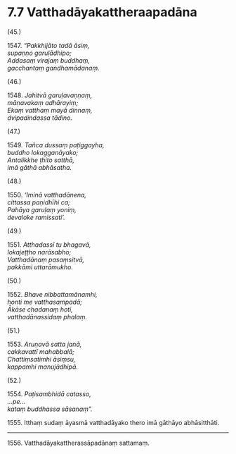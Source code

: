 # 7.7 Vatthadāyakattheraapadāna

(45.)

1547\. _“Pakkhijāto tadā āsiṃ,_  
_supaṇṇo garuḷādhipo;_  
_Addasaṃ virajaṃ buddhaṃ,_  
_gacchantaṃ gandhamādanaṃ._  

(46.)

1548\. _Jahitvā garuḷavaṇṇaṃ,_  
_māṇavakaṃ adhārayiṃ;_  
_Ekaṃ vatthaṃ mayā dinnaṃ,_  
_dvipadindassa tādino._  

(47.)

1549\. _Tañca dussaṃ paṭiggayha,_  
_buddho lokagganāyako;_  
_Antalikkhe ṭhito satthā,_  
_imā gāthā abhāsatha._  

(48.)

1550\. _‘Iminā vatthadānena,_  
_cittassa paṇidhīhi ca;_  
_Pahāya garuḷaṃ yoniṃ,_  
_devaloke ramissati’._  

(49.)

1551\. _Atthadassī tu bhagavā,_  
_lokajeṭṭho narāsabho;_  
_Vatthadānaṃ pasaṃsitvā,_  
_pakkāmi uttarāmukho._  

(50.)

1552\. _Bhave nibbattamānamhi,_  
_honti me vatthasampadā;_  
_Ākāse chadanaṃ hoti,_  
_vatthadānassidaṃ phalaṃ._  

(51.)

1553\. _Aruṇavā satta janā,_  
_cakkavattī mahabbalā;_  
_Chattiṃsatimhi āsiṃsu,_  
_kappamhi manujādhipā._  

(52.)

1554\. _Paṭisambhidā catasso,_  
_…pe…_  
_kataṃ buddhassa sāsanaṃ”._  

1555\. Itthaṃ sudaṃ āyasmā vatthadāyako thero imā gāthāyo abhāsitthāti.

---

1556\. Vatthadāyakattherassāpadānaṃ sattamaṃ.
